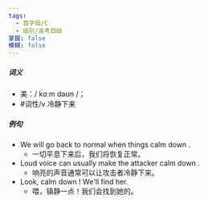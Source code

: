 ```yaml
---
tags:
  - 首字母/C
  - 级别/高考四级
掌握: false
模糊: false
---
```

##### 词义
- 美：/ kɑːm daʊn /；
- #词性/v  冷静下来
##### 例句
- We will go back to normal when things calm down .
	- 一切平息下来后，我们将恢复正常。
- Loud voice can usually make the attacker calm down .
	- 响亮的声音通常可以让攻击者冷静下来。
- Look, calm down ! We'll find her.
	- 喂，镇静一点！我们会找到她的。
